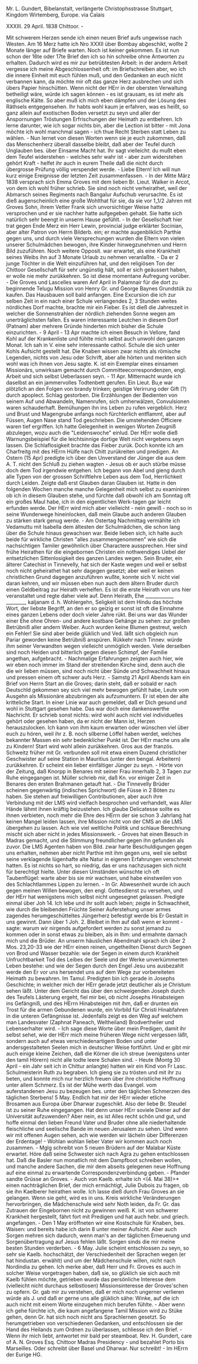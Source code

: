 Mr. L. Gundert, Bibelanstalt, verlängerte Christophsstrasse Stuttgart, Kingdom Wirtemberg, Europe. via Calais

XXXIII. 29 April. 1838 Chittoor. -

Mit schwerem Herzen sende ich einen neuen Brief aufs ungewisse nach Westen. Am 16 Merz hatte ich Nro XXXII über Bombay abgeschikt, wollte 2 Monate länger auf Briefe warten. Noch ist keiner gekommen. Es ist nun schon der 16te oder 17te Brief den ich so hin schreibe ohne Antworten zu erhalten. Dadurch wird es mir zur betrübtesten Arbeit: in der andern Arbeit vergesse ich meine Abgeschlossenheit oft: im Briefschreiben aber, wo ich die innere Einheit mit euch fühlen muß, und den Gedanken an euch nicht verbannen kann, da möchte mir oft das ganze Herz ausbrechen und sich übers Papier hinschütten. Wenn nicht der HErr in der obersten Verwaltung betheiligt wäre, würde ich sagen können - es ist grausam, es ist mehr als englische Kälte. So aber muß ich mich eben dämpfen und der Lösung des Räthsels entgegensehen. Ihr habts wohl kaum je erfahren, was es heißt, so ganz allein auf exotischen Boden versetzt zu seyn und aller der Anspornungen Tröstungen Erfrischungen der Heimath zu entbehren. Ich lerne darunter, wie ich sogar nichts bin, aber die Lection ist bitter - mit Jona möchte ich wohl manchmal sagen - ich thue Recht Sterben statt Leben zu wählen. - Nun lernet von diesen Worten wenn sie je euch zukommen, daß das Menschenherz überall dasselbe bleibt, daß aber der Teufel durch Unglauben bes. über Einsame Macht hat. Ihr sagt vielleicht: du mußt eben dem Teufel widerstehen - welches sehr wahr ist - aber zum widerstehen gehört Kraft - helfet ihr auch in eurem Theile daß die nicht durch übergrosse Prüfung völlig verspendet werde. - Liebe Eltern! Ich will nun kurz einige Ereignisse der letzten Zeit zusammenfassen. - In der Mitte März 1838 versprach sich Emma Groves mit dem lieben Br. Lieut. Walker in Arcot, von dem ich wohl früher schrieb. Sie sind noch nicht verheirathet, weil der Abmarsch seines Regiments nach Bangalur Aufschub verursachte. Es ist dieß augenscheinlich eine große Wohlthat für sie, da sie vor 1_1/2 Jahren mit Groves Sohn, ihrem Vetter Frank sich unvorsichtiger Weise hatte versprochen und er sie nachher hatte aufgegeben gehabt. Sie hatte sich natürlich sehr beengt in unserm Hause gefühlt. - In der Gesellschaft hier trat gegen Ende Merz ein Herr Lewin, provincial judge erklärter Socinian, aber alter Patron von Herrn Bilderb. ein; er machte augenbliklich Parthie gegen uns, und durch viele Versprechungen wurden die Eltern von vielen unserer Schulmädchen bewogen, ihre Kinder hinwegzunehmen und Herrn Bild zuzuführen. Noch weitere Opposit. war erwartet, als eine Krankheit seines Weibs ihn auf 3 Monate Urlaub zu nehmen veranlaßte. - Da er 2 junge Töchter in die Welt einzuführen hat, und den religiösen Ton der Chittoor Gesellschaft für sehr ungünstig hält, soll er sich geäussert haben, er wolle nie mehr zurükkehren. So ist diese momentane Aufregung vorüber. - Die Groves und Lascelles waren Anf April in Palamnair für die dort zu beginnende Telugu Mission von Henry Gr. und George Baynes Grundstük zu kaufen. Das Hausbauen soll bald anfangen. Eine Excursion die ich zur selben Zeit in ein nach einer Schule verlangendes 2, 3 Stunden weites nördliches Dorf machte, brachte mir ein Fieber. Es ist dieß die Jahreszeit in welcher die Sonnenstrahlen der nördlich ziehenden Sonne wegen am unerträglichsten fallen. Es waren interessante Leutchen in diesem Dorf (Patnam) aber mehrere Gründe hinderten mich bisher die Schule einzurichten. - 9 April - 13 Apr machte ich einen Besuch in Vellore, fand Kohl auf der Krankenliste und fühlte mich selbst auch unwohl den ganzen Monat. Ich sah in V. eine sehr interessante cathol. Schule die sich unter Kohls Aufsicht gestellt hat. Die Knaben wissen zwar nichts als römische Legenden, nichts von Jesu oder Schrift, aber alle hörten und merkten sich wohl was ich ihnen von Jesu sagte. K. ist ein Exemplar eines einsamen Missionärs, unwirksam gemacht durch Committeecorrespondenzen, engl. Arbeit und sich selbst Ueberlassen seyn. - 11 Apr. Mitternacht wurde ich daselbst an ein jammervolles Todtenbett gerufen. Ein Lieut. Bu‚e war plötzlich an den Folgen von brandy trinken; geistige Verirrung oder Gift (?) durch apoplect. Schlag gestorben. Die Erzählungen der Bedienten von seinem Auf und Abwandeln, Namenrufen, sich umherwälzen, Convulsionen waren schauderhaft. Bemühungen ihn ins Leben zu rufen vergeblich. Herz und Brust und Magengrube anfangs noch fürchterlich entflammt, aber auf Füssen, Augen Nase stand Tod geschrieben. Die umstehenden Officiere waren tief ergriffen. Ich hatte Gelegenheit in wenigen Worten Zeugniß abzulegen, wozu auch die "Leidenswoche" einlud. Der HErr wolle dieß Warnungsbeispiel für die leichtsinnige dortige Welt nicht vergebens seyn lassen. Die Schlaflosigkeit brachte das Fieber zurük. Doch konnte ich am Charfreitg mit des HErrn Hülfe nach Chitt zurükreiten und predigen. An Ostern (15 Apr) predigte ich über den Unverstand der Jünger die aus dem A. T. nicht den Schluß zu ziehen wagten - Jesus ob er auch stürbe müsse doch dem Tod irgendwie entgehen. Ich begann von Abel und gieng durch alle Typen von der grossen Schriftlehre Leben aus dem Tod, Herrlichkeit durch Leiden. Zeigte daß erst Glauben daran Glauben ist. Hatte in den folgenden Wochen manche manche Gelegenheit mich selbst zu examiniren ob ich in diesem Glauben stehe, und fürchte daß obwohl ich am Sonntag oft ein großes Maul habe, ich in den eigentlichen Werk-tagen gar leicht erfunden werde. Der HErr wird mich aber vielleicht - nein gewiß - noch so in seine Wunderwege hineinlocken, daß mein Glaube auch anderen Glauben zu stärken stark genug werde. - Am Ostertag Nachmittag vermählte ich Vedamuttu mit Isabella dem ältesten der Schulmädchen, die schon lang über die Schule hinaus gewachsen war. Beide lieben sich, ich halte auch beide für wirkliche Christen "alles zusammengenommen" wie sich die nachsichtigen Tamiler gewöhnlich über Charactere aussprechen. Hier sind frühe Heirathen für die eingebornen Christen ein nothwendiges Uebel der entsetzlichen Sittenlosigkeit des ganzen Landes wegen. Sein Bruder, ein älterer Catechist in Tinnevelly, hat sich der Kaste wegen und weil er selbst noch nicht geheirathet hat sehr dagegen gesetzt; aber weil er keinen christlichen Grund dagegen anzuführen wußte, konnte sich V. nicht viel daran kehren, und wir müssen eben nun auch dem ältern Bruder durch einen Geldbeitrag zur Heirath verhelfen. Es ist die erste Heirath von uns hier veranstaltet und regte daher viele auf. Denn Heirath, Ehe ____________ ________, kaljanam d. h. Wohlergehn, Seligkeit ist dem Hindu das höchste Wort, der liebste Begriff, an den er so geizig er sonst ist oft die Einnahme eines ganzen Lebens oder doch vieler Jahre rükt. Bei uns war das Wunder einer Ehe ohne Ohren- und andere kostbare Gehänge zu sehen: zur großen Betrübniß aller andern Weiber. Auch wurden keine Blumen gestreut, welch ein Fehler! Sie sind aber beide glüklich und Ved. läßt sich obgleich nun Pariar geworden keine Betrübniß anspüren. Rükkehr nach Tinnev. würde ihm seiner Verwandten wegen vielleicht unmöglich werden. Viele derselben sind noch Heiden und bitterlich gegen diesen Schimpf, der Familie angethan, aufgebracht. - Nachmalige Erfahrungen zeigten auch hier, wie wir eben noch immer im Stand der streitenden Kirche sind, denn auch die die wir lieben müssen, sind noch nicht über Sünde und Schwachheit hinaus und pressen einem oft schwer aufs Herz. - Samstg 21 April Abends kam ein Brief von Herrn Start an die Groves; darin steht, daß er sobald er nach Deutschld gekommen sey sich viel mehr bewogen gefühlt habe, Leute vom Ausgehn als Missionäre abzubringen als aufzumuntern. Er ist eben der alte kritteliche Start. In einer Linie war auch gemeldet, daß er Dich gesund und wohl in Stuttgart gesehen habe. Das war doch eine dankenswerthe Nachricht. Er schrieb sonst nichts: wird wohl auch nicht viel individuelles gehört oder gesehen haben, da er nicht der Mann ist, Herzen herauszulocken. Ich kann von ihm kaum erwarten oder wünschen viel über euch zu hören, weil ihr z. B. noch silberne Löffel haben werdet, welches bekannter Massen ein sehr bedenklicher Punkt ist. Der HErr mache uns alle zu Kindern! Start wird wohl allein zurükkehren. Gros aus der französ. Schweitz früher mit Gr. verbunden soll mit etwa einem Duzend christlicher Geschwister auf seine Station in Mauritius (unter den bengal. Arbeitern) zurükkehren. Er scheint ein lieber einfältiger Jünger zu seyn. - Hörte von der Zeitung, daß Knorpp in Benares mit seiner Frau innerhalb 2, 3 Tagen zur Ruhe eingegangen ist. Müller schrieb mir, daß Kn. vor einiger Zeit in Benares den ersten Brahmanen getauft hat. - Die Tinnevelly Brüder scheinen gegenwärtig (indisches Sprichwort) die Füsse in 2 Böten zu haben. Sie stehen auf freiwilligen Contributionen, aber auch ihre Verbindung mit der LMS wird vielfach besprochen und verhandelt, was Aller Hände lähmt ihnen kräftig beizustehen. Ich glaube Delicatesse sollte es ihnen verbieten, noch mehr die Ehre des HErrn der sie schon 3 Jahrlang hat keinen Mangel leiden lassen, ihre Mission nicht von der CMS an die LMS übergehen zu lassen. Ach wie viel weltliche Politik und schlaue Berechnung mischt sich aber nicht in jedes Missionswerk. - Groves hat einen Besuch in Madras gemacht, und die Stimmung freundlicher gegen ihn gefunden als zuvor. Die LMS Agenten haben von Bild. zwar harte Beschuldigungen gegen uns erhalten, nehmen aber nicht Parthie mit ihm gegen uns, weil sie selbst seine verklagende lügenhafte alte Natur in eigenen Erfahrungen verschmekt hatten. Es ist nichts so hart, so niedrig, das er uns nachzusagen sich nicht für berechtigt hielte. Unter diesen Umständen wünschte ich oft Taubenflügel: warte aber bis sie mir wachsen, und habe einstweilen von des Schlachtlammes Lippen zu lernen. - In Gr. Abwesenheit wurde ich auch gegen meinen Willen bewogen, den engl. Gottesdienst zu versehen, und der HErr hat wenigstens mich selbst nicht ungesegnet gelassen. Predigte einmal über Joh 14. Ich lebe und ihr sollt auch leben; zeigte in Schwachheit, wie durch die bleibenden Früchte Seiner Auferstehung unser armes zagendes herumgeschütteltes Jüngerherz befestigt werde bis Er Gestalt in uns gewinnt. Dann über 1 Joh. 2. Bleibet in Ihm auf daß wenn er kommt - sagte: warum wir nirgends aufgefordert werden zu sonst jemand zu kommen oder in sonst etwas zu bleiben, als in Ihm: und ermahnte darnach mich und die Brüder. An unserm häuslichen Abendmahl sprach ich über 2 Mos. 23,20-33 wie der HErr einen reinen, ungetheilten Dienst durch Segnen von Brod und Wasser bezahle: wie der Segen in einem durch Krankheit Unfruchtbarkeit Tod des Leibes der Seele und der Werke unverkümmerten Leben bestehe: und wie der Segen durch den Engel Jesu uns ausbezahlt werde den Er vor uns hersendet uns auf dem Wege zur vorbereiteten Heimath zu bewahren. Im Tamul. Predigten bin ich gerade in Josephs Geschichte; in welcher mich der HErr gerade jetzt deutlicher als je Christum sehen läßt. Unter dem Gericht das über den schweigenden Joseph durch des Teufels Lästerung ergeht, fiel mir bei, ob nicht Josephs Hinabsteigen ins Gefängniß, und des HErrn Hinabsteigen mit ihm, daß er drunten ein Trost für die armen Gebundenen wurde, ein Vorbild für Christi Hinabfahren in die unteren Gefängnisse ist. Jedenfalls zeigt es den Weg auf welchem man Landesvater (Zaphnat Paneach, Weltheiland) Brodvertheiler und Lebenserhalter wird. - Ich sage diese Worte über mein Predigen, damit ihr selbst sehet, wie der HErr mich meine früheren Wege nicht vergessen läßt, sondern auch auf etwas verschiedenartigem Boden und unter andersgestalteten Seelen mich in deutscher Weise fortführt. Und er gibt mir auch einige kleine Zeichen, daß die Körner die ich streue (wenigstens unter den tamil Hörern) nicht alle todte leere Schalen sind. - Heute (Montg 30 April - ein Jahr seit ich in Chittur anlangte) hatten wir ein Kind von Fr Lasc. Schulmeisterin Ruth zu begraben. Ich gieng sie zu trösten und mit ihr zu beten, und konnte mich nur herzlich freuen über ihre christliche Hoffnung unter allem Schmerz. Es ist der Mühe werth das Evangel. vom auferstandenen Jesu zu bezeugen bes. unter den täglichen Schmerzen des täglichen Sterbens! 5 May. Endlich hat mir der HErr wieder etliche Brosamen aus Europa über Dharwar zugeschikt. Also der liebe Br. Steudel ist zu seiner Ruhe eingegangen. Hat denn unser HErr soviele Diener auf der Universität aufzuwenden? Aber nein, es ist Alles recht schön und gut, und hoffe einmal den lieben Freund Vater und Bruder ohne alle niederhaltende fleischliche und seelische Bande im neuen Jerusalem zu sehen. Und wenn wir mit offenen Augen sehen, ach wie werden wir lächeln über Differenzen der Erdentage! - Wohlan wohlan lieber Vater wir kommen auch noch zusammen. - Mglg schreibt von 5 neuen Brüdern auf der Malabar Küste erwartet. Höre daß seine Schwester sich nach Agra zu gehen entschlossen hat. Daß die Basler nun monatlich mit dem Dampfboot schreiben wollen, und manche andere Sachen, die mir dem abseits gelegenen neue Hoffnung auf eine einmal zu erwartende Correspondenzverbindung geben. - Pfander sandte Grüsse an Groves. - Auch von Kaelb. erhalte ich <(4. Mai 38)>* einen nachträglichen Brief, der mich ermächtigt, Julie Dubois zu fragen, ob sie ihn Kaelberer heirathen wolle. Ich lasse dieß durch Frau Groves an sie gelangen. Wenn sie geht, wird es in uns. Kreis wirkliche Veränderungen hervorbringen, die Mädchenschule wird sehr Noth leiden, da Fr. Gr. das Zutrauen der Eingebornen nicht zu gewinnen weiß. K. ist von schwerer Krankheit hergestellt, fährt fort mit Predigen und hat auch hebr. und griech. angefangen. - Den 1 May eröffneten wir eine Kostschule für Knaben, bes. Waisen: und bereits habe ich darin 8 unter meiner Aufsicht. Aber auch Sorgen mehren sich dadurch, wenn man's an der täglichen Erneuerung und Sorgenübertragung auf Jesus fehlen läßt. Sorgen sinds die mir meine besten Stunden verderben. - 6 May. Julie scheint entschlossen zu seyn, so sehr sie Kaelb. hochschätzt, der Verschiedenheit der Sprachen wegen (er hat hindustan. erwählt) und um der Mädchenschule willen, nicht nach Nordindia zu gehen. Ich merke aber, daß Herr und Fr. Groves es auch in solcher Weise vorgetragen haben, daß sie, so glüklich sie sich auch mit Kaelb fühlen möchte, getrieben wurde das persönliche Interesse dem (vielleicht nicht durchaus selbstlosen) Missionsinteresse der Groves'schen zu opfern. Gr. gab mir zu verstehen, daß er mich noch ungerner verlieren würde als J. und daß er gerne uns alle glüklich sähe: Winke, auf die ich auch nicht mit einem Worte einzugehen mich berufen fühlte. - Aber wenn ich gehe fürchte ich, die kaum angefangene Tamil Mission wird zu Stüke gehen, denn Gr. hat sich noch nicht ans Sprachlernen gesetzt. So herumgetrieben von verschiedenen Gedanken, und entschlossen sie der Hand des Heilands zum Ordnen zu überlassen, schliesse ich den Brief. - Wenn ihr mich liebt, antwortet mir bald per steamboat. Rev. H. Gundert, care of A. N. Groves Esq. Chittoor Madras Presidency - und bezahlet Porto bis Marseilles. Oder schreibt über Basel und Dharwar. Nur schreibt! - Im HErrn der Eurige HG.
